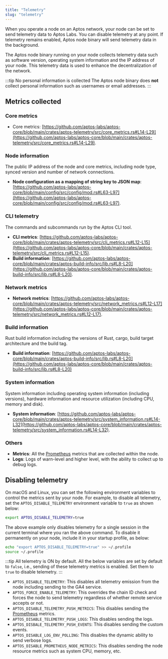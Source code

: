 ```yaml
---
title: "Telemetry"
slug: "telemetry"
---
```


When you operate a node on an Aptos network, your node can be set to send telemetry data to Aptos Labs. You can disable telemetry at any point. If telemetry remains enabled, Aptos node binary will send telemetry data in the background.

The Aptos node binary running on your node collects telemetry data such as software version, operating system information and the IP address of your node. This telemetry data is used to enhance the decentralization of the network.

:::tip No personal information is collected
The Aptos node binary does **not** collect personal information such as usernames or email addresses.
:::

## Metrics collected

### Core metrics

- Core metrics: [https://github.com/aptos-labs/aptos-core/blob/main/crates/aptos-telemetry/src/core_metrics.rs#L14-L29](https://github.com/aptos-labs/aptos-core/blob/main/crates/aptos-telemetry/src/core_metrics.rs#L14-L29).

### Node information

The public IP address of the node and core metrics, including node type, synced version and number of network connections.

- **Node configuration as a mapping of string key to JSON map**: [https://github.com/aptos-labs/aptos-core/blob/main/config/src/config/mod.rs#L63-L97](https://github.com/aptos-labs/aptos-core/blob/main/config/src/config/mod.rs#L63-L97).

### CLI telemetry

The commands and subcommands run by the Aptos CLI tool.

- **CLI metrics**: [https://github.com/aptos-labs/aptos-core/blob/main/crates/aptos-telemetry/src/cli_metrics.rs#L12-L15](https://github.com/aptos-labs/aptos-core/blob/main/crates/aptos-telemetry/src/cli_metrics.rs#L12-L15).
- **Build information**: [https://github.com/aptos-labs/aptos-core/blob/main/crates/aptos-build-info/src/lib.rs#L8-L20](https://github.com/aptos-labs/aptos-core/blob/main/crates/aptos-build-info/src/lib.rs#L8-L20).

### Network metrics

- **Network metrics**: [https://github.com/aptos-labs/aptos-core/blob/main/crates/aptos-telemetry/src/network_metrics.rs#L12-L17](https://github.com/aptos-labs/aptos-core/blob/main/crates/aptos-telemetry/src/network_metrics.rs#L12-L17).

### Build information

Rust build information including the versions of Rust, cargo, build target architecture and the build tag.

- **Build information**: [https://github.com/aptos-labs/aptos-core/blob/main/crates/aptos-build-info/src/lib.rs#L8-L20](https://github.com/aptos-labs/aptos-core/blob/main/crates/aptos-build-info/src/lib.rs#L8-L20)

### System information

System information including operating system information (including versions), hardware information and resource utilization (including CPU, memory and disk).

- **System information**: [https://github.com/aptos-labs/aptos-core/blob/main/crates/aptos-telemetry/src/system_information.rs#L14-L32](https://github.com/aptos-labs/aptos-core/blob/main/crates/aptos-telemetry/src/system_information.rs#L14-L32).

### Others

- **Metrics**: All the [Prometheus](https://prometheus.io/) metrics that are collected within the node.
- **Logs**: Logs of warn-level and higher level, with the ability to collect up to debug logs.

## Disabling telemetry

On macOS and Linux, you can set the following environment variables to control the metrics sent by your node. For example, to disable all telemetry, set the  `APTOS_DISABLE_TELEMETRY` environment variable to `true` as shown below:

```bash
export APTOS_DISABLE_TELEMETRY=true
```

The above example only disables telemetry for a single session in the current terminal where you ran the above command. To disable it permanently on your node, include it in your startup profile, as below: 

```bash
echo "export APTOS_DISABLE_TELEMETRY=true" >> ~/.profile
source ~/.profile
```

:::tip All telemetry is ON by default.
All the below variables are set by default to `false`, i.e., sending of these telemetry metrics is enabled. Set them to `true` to disable telemetry.
:::

- `APTOS_DISABLE_TELEMETRY`: This disables all telemetry emission from the node including sending to the GA4 service.
- `APTOS_FORCE_ENABLE_TELEMETRY`: This overrides the chain ID check and forces the node to send telemetry regardless of whether remote service accepts or not.
- `APTOS_DISABLE_TELEMETRY_PUSH_METRICS`: This disables sending the [Prometheus](https://prometheus.io/) metrics.
- `APTOS_DISABLE_TELEMETRY_PUSH_LOGS`: This disables sending the logs.
- `APTOS_DISBALE_TELEMETRY_PUSH_EVENTS`: This disables sending the custom events.
- `APTOS_DISABLE_LOG_ENV_POLLING`: This disables the dynamic ability to send verbose logs.
- `APTOS_DISABLE_PROMETHEUS_NODE_METRICS`: This disables sending the node resource metrics such as system CPU, memory, etc.
